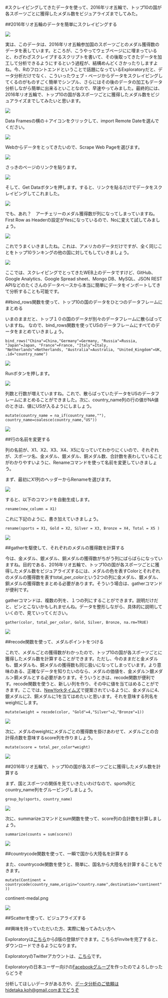 #スクレイピングしてきたデータを使って、2016年リオ五輪で、トップ10の国が各スポーツごとに獲得したメダル数をビジュアライズまでしてみた。

##2016年リオ五輪のデータを簡単にスクレイピングする

![](images/medal_table0.png)

実は、このデータは、2016年リオ五輪参加国のスポーツごとのメダル獲得数のデータを表しています。ところが、こうやってウェブページにに埋まっていると、わざわざスクレイプするスクリプトを書いて、その後取ってきたデータを加工して分析できるようにするという過程が、結構めんどくさかったりしますよね。今、Rのフロントエンドということで話題になっているExploratoryだと、データ分析だけでなく、こういったウェブ・ページからデータをスクレイピングしてくるのがものすごく簡単でシンプル、さらにはその後のデータの加工もデータ分析しながら簡単に出来るといことなので、早速やってみました。最終的には、2016年リオ五輪で、トップ10の国が各スポーツごとに獲得したメダル数をビジュアライズまでしてみたいと思います。

![](images/Medal_Table.png)

Data Framesの横の＋アイコンをクリックして、import Remote Dateを選んでください。

![](images/import-remote-medal.png)

Webからデータをとってきたいので、Scrape Web Pageを選びます。

![](images/scrape-medal.png)

さっきのページのリンクを貼ります。

![](images/scrape-us.png)

そして、Get Dataボタンを押します。すると、リンクを貼るだけでデータをスクレイピングしてこれました。

![](images/scrape-us-medal.png)

でも、あれ？　アーチェリーのメダル獲得数が列になってしまっていますね。First Row as Headerの設定がYesになっているので、Noに変えて試してみましょう。

![](images/first-row-medal.png)

これでうまくいきましたね。これは、アメリカのデータだけですが、全く同じことをトップ10ランキングの他の国に対してもしていきましょう。

![](images/all-medal.png)

ここでは、スクレイピングでとってきたWEB上のデータですけど、GitHub、Google Analytics、Google Spread sheet、Mongo DB、MySQL、JSON REST APIなどのたくさんのデータベースから本当に簡単にデータをインポートしてきて分析することも可能です。


##bind_rows関数を使って、トップ10の国のデータをひとつのデータフレームにまとめる

いまのままだと、トップ１０の国のデータが別々のデータフレームに散らばっていますね。 なので、bind_rows関数を使ってUSのデータフレームにすべてのデータをまとめていきましょう。

`bind_rows("China"=China,"Germany"=Germany, "Russia"=Russia, "Japan"=Japan, "France"=France, "Italy"=Italy, "Netherlands"=Netherlands, "Australia"=Australia, "United_Kingdom"=UK, .id="country_name")`

![](images/bind_row_medal.png)

Runボタンを押します。

![](images/bind_row-medal2.png)

列数と行数が増えていますね。これで、散らばっていたデータをUSのデータフレームにまとめることができました。次に、country_name列の行の値がNA値のときは、値にUSが入るようにしましょう。

`mutate(country_name = na_if(country_name,""), country_name=coalesce(country_name,"US"))`

![](images/bind_row-medal2.png)

##行の名前を変更する

列の名前が、X1、X2、X3、X4、X5になっていてわかりにくいので、それぞれが、スポーツ名、金メダル、銀メダル、銅メダル数、合計数を表わしていることがわかりやすいように、Renameコマンドを使って名前を変更していきましょう。

まず、最初にX1列のヘッダーからRenameを選びます。

![](images/rename-mdeal.png)

すると、以下のコマンドを自動生成します。

`rename(new_column = X1)`

これに下記のように、書き加えていきましょう。

`rename(sports = X1, Gold = X2, Silver = X3, Bronze = X4, Total = X5 )`

![](images/rename-medal-sports.png)

##gatherを駆使して、それぞれのメダルの獲得数を計算する

今は、金メダル、銀メダル、銅メダルの獲得数がちがう列にばらばらになっていますね。目的である、2016年リオ五輪で、トップ10の国が各スポーツごとに獲得したメダル数をビジュアライズするには、メダルの色を表すColorとそれぞれのメダルの獲得数を表すtotal_per_colorという2つの列に金メダル、銀メダル、銅メダルの獲得数をまとめる必要があります。そういう場合は、gatherコマンドが便利です。

gatherコマンドは、複数の列を、１つの列にすることができます。説明だけだと、ピンとこないかもしれませんね。データを整形しながら、具体的に説明していくので、見ていってください。

`gather(color, total_per_color, Gold, Silver, Bronze, na.rm=TRUE)`

![](images/gather-medal.png)

##recode関数を使って、メダルポイントをつける

これで、メダルごとの獲得数がわかったので、トップ10の国が各スポーツごとに獲得したメダル数を計算することができます。ただし、今のままだと金メダルも、銀メダルも、銅メダルの獲得数も同じ扱いになってしまっています。より意味のある、正確なデータを知りたいのなら、メダルの価値を、金メダル＞銀メダル＞銅メダルとする必要があります。そういうときは、recode関数が便利です。recode関数を使うと、新しい列を作り、その中に値を当てはめることができます。ここでは、[NewYorkタイムズ](http://beijing2008.blogs.nytimes.com/2008/08/23/the-medal-rankings-which-country-leads-the-olympics/?_r=0)で提案されているように、金メダルに4、銀メダルに2、銅メダルに1を当てはめたいと思います。それを意味する列名をweightにします。

`mutate(weight = recode(color, "Gold"=4,"Silver"=2,"Bronze"=1))`

![](images/recode-medal.png)

次に、メダルのweightにメダルごとの獲得数を掛けあわせて、メダルごとの合計得点数を意味するscore列を作りましょう。

`mutate(score = total_per_color*weight)`

![](images/weight-medal.png)

##2016年リオ五輪で、トップ10の国が各スポーツごとに獲得したメダル数を計算する

まず、国とスポーツの関係を見ていきたいわけなので、sports列とcountry_name列をグルーピングしましょう。

`group_by(sports, country_name)`

![](images/group_by_sports.png)

次に、summarizeコマンドとsum関数を使って、score列の合計数を計算しましょう。

`summarize(counts = sum(score))`

![](images/summerize-medal.png)


##countrycode関数を使って、一瞬で国から大陸名を計算する

また、countrycode関数を使うと、簡単に、国名から大陸名を計算することもできます。

`mutate(Continent = countrycode(country_name,origin="country.name",destination="continent"))`

[](images/continent-medal.png)

continent-medal.png

![](images/continent-medal.png)


##Scatterを使って、ビジュアライズする

##興味を持っていただいた方、実際に触ってみたい方へ

Exploratoryは[こちら](https://exploratory.io/
)からβ版の登録ができます。こちらがinviteを完了すると、ダウンロードできるようになります。


ExploratoryのTwitterアカウントは、[こちら](https://twitter.com/ExploratoryData
)です。

Exploratoryの日本ユーザー向けの[Facebookグループ](https://www.facebook.com/groups/1087437647994959/members/
)を作ったのでよろしかったらどうぞ

分析してほしいデータがある方や、データ分析のご依頼はhidetaka.koh@gmail.comまでどうぞ

